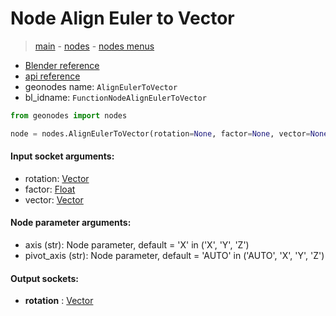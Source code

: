# Node Align Euler to Vector

> [main](../structure.md) - [nodes](nodes.md) - [nodes menus](nodes_menus.md)

- [Blender reference](https://docs.blender.org/manual/en/latest/modeling/geometry_nodes/utilities/align_euler_to_vector.html)
- [api reference](https://docs.blender.org/api/current/bpy.types.FunctionNodeAlignEulerToVector.html)
- geonodes name: `AlignEulerToVector`
- bl_idname: `FunctionNodeAlignEulerToVector`

```python
from geonodes import nodes

node = nodes.AlignEulerToVector(rotation=None, factor=None, vector=None, axis='X', pivot_axis='AUTO')
```

#### Input socket arguments:

- rotation: [Vector](Vector.md)
- factor: [Float](Float.md)
- vector: [Vector](Vector.md)

#### Node parameter arguments:

- axis (str): Node parameter, default = 'X' in ('X', 'Y', 'Z')
- pivot_axis (str): Node parameter, default = 'AUTO' in ('AUTO', 'X', 'Y', 'Z')

#### Output sockets:

- **rotation** : [Vector](Vector)


